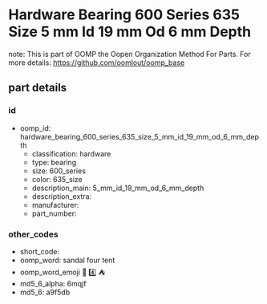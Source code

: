 # Hardware Bearing 600 Series 635 Size 5 mm Id 19 mm Od 6 mm Depth  

note: This is part of OOMP the Oopen Organization Method For Parts. For more details: https://github.com/oomlout/oomp_base

##  part details





### id
* oomp_id: hardware_bearing_600_series_635_size_5_mm_id_19_mm_od_6_mm_depth
  * classification: hardware
  * type: bearing
  * size: 600_series
  * color: 635_size
  * description_main: 5_mm_id_19_mm_od_6_mm_depth
  * description_extra: 
  * manufacturer: 
  * part_number: 

### other_codes
* short_code: 
* oomp_word: sandal four tent
* oomp_word_emoji :sandal: :four: :tent:
* md5_6_alpha: 6mqjf
* md5_6: a9f5db